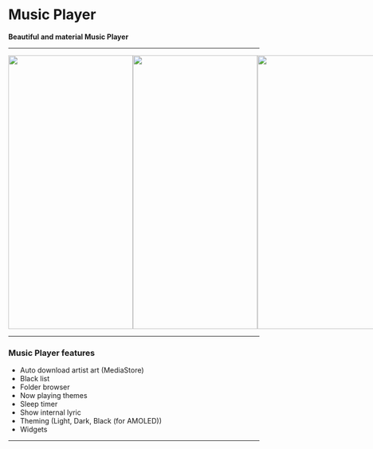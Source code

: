 # Music Player


**Beautiful and material Music Player**

--------
<div style="display: flex; align-items: flex-start;">
  <img src="./images/1.png" height="550" width="250"/>
  <img src="./images/2.png" height="550" width="250"/>
  <img src="./images/3.png" height="550" width="250"/>
  <img src="./images/4.png" height="550" width="250"/>
  <img src="./images/5.png" height="550" width="250"/>
</div>

--------

### Music Player features

- Auto download artist art (MediaStore)
- Black list
- Folder browser
- Now playing themes
- Sleep timer
- Show internal lyric
- Theming (Light, Dark, Black (for AMOLED))
- Widgets


--------
